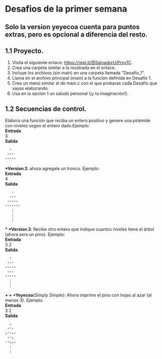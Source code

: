# Desafios de la primer semana
Solo la version yeyecoa cuenta para puntos extras, pero es opcional a diferencia del resto.
---
## 1.1 Proyecto.
1. Visita el siguiente enlace: https://repl.it/@SalvadorU/Proy1C.
2. Crea una carpeta similar a la mostrada en el enlace.
3. Incluye los archivos (sin main) en una carpeta llamada "Desafio_1".
4. Llama en el archivo principal (main) a la función definida en Desafío 1.
5. Crea un menú similar al de main.c con el que probaras cada Desafío que vayas elaborando.
6. Usa en la opción 1 un saludo personal (¡y tu imaginación!).

## 1.2 Secuencias de control.
Elabora una función  que reciba un entero positivo y genere una pirámide con niveles
según el entero dado.Ejemplo:  
**Entrada**  
3  
**Salida**  
```javascript
  *
 ***
*****
```
**\*Version 2**: ahora agregale un tronco. Ejemplo:  
**Entrada**  
4  
**Salida**  
```javascript
   *
  ***
 *****
*******
   |
   |
   |
```
**\* \*Version 3**: Recibe otro entero que indique cuantos niveles tiene el árbol (ahora sera un pino). Ejemplo:  
**Entrada**  
3 2  
**Salida**  
```javascript
  *
 ***
*****
 ***
*****
  |
  |
```
**\+ \+ \+Yeyecoa**(*Simply Simple*): Ahora imprime el pino con hojas al azar (al menos 3). Ejemplo:  
**Entrada**  
3 2  
**Salida**  
```javascript
  +
 *^*
+^*+*
 *^+
^^++*
  |
  |
```
